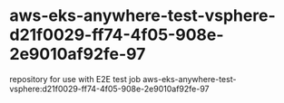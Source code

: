# aws-eks-anywhere-test-vsphere-d21f0029-ff74-4f05-908e-2e9010af92fe-97
repository for use with E2E test job aws-eks-anywhere-test-vsphere:d21f0029-ff74-4f05-908e-2e9010af92fe-97

